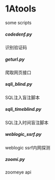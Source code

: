 # 1Atools

some scripts

##### codedenf.py       
识别验证码

##### geturl.py
爬取网页接口

##### sqli_blind.py
SQL注入盲注脚本

##### sqli_timeblind.py
SQL注入时间盲注脚本

##### weblogic_ssrf.py
weblogic ssrf内网探测

##### zoomi.py
zoomeye api
